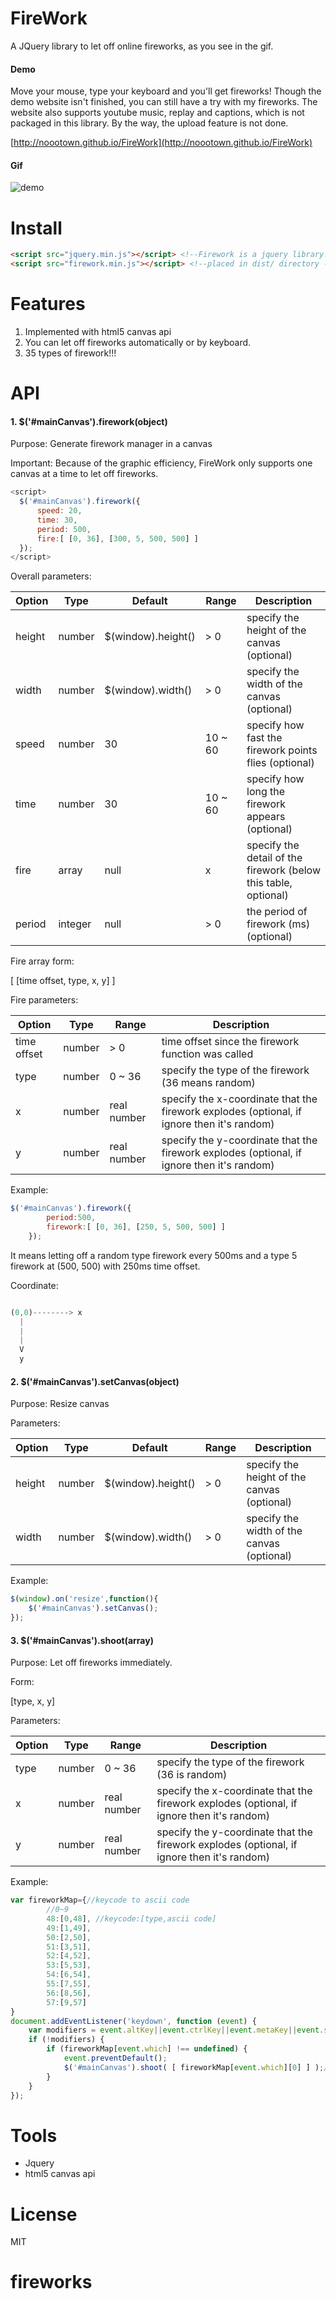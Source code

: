 # FireWork
A JQuery library to let off online fireworks, as you see in the gif.

#### Demo

Move your mouse, type your keyboard and you'll get fireworks! Though the demo website isn't finished, you can still have a try with my fireworks. The website also supports youtube music, replay and captions, which is not packaged in this library. By the way, the upload feature is not done.

[http://noootown.github.io/FireWork](http://noootown.github.io/FireWork)

#### Gif

![demo](img/firework.gif)

# Install
~~~ html
<script src="jquery.min.js"></script> <!--Firework is a jquery library!!!-->
<script src="firework.min.js"></script> <!--placed in dist/ directory -->
~~~

# Features

1. Implemented with html5 canvas api
2. You can let off fireworks automatically or by  keyboard.
3. 35 types of firework!!!

# API

#### 1. $('#mainCanvas').firework(object)

Purpose:
  Generate firework manager in a canvas 

Important:
  Because of the graphic efficiency, FireWork only supports one canvas at a time to let off fireworks.

~~~ javascript
<script>
  $('#mainCanvas').firework({
      speed: 20,
      time: 30,
      period: 500,
      fire:[ [0, 36], [300, 5, 500, 500] ]
  });
</script>

~~~

Overall parameters:

Option | Type | Default | Range | Description
------ | ---- | ------- | ----- | -----------
height | number | $(window).height() | > 0 | specify the height of the canvas (optional)
width | number | $(window).width() | > 0 | specify the width of the canvas (optional)
speed | number | 30 | 10 ~ 60 | specify how fast the firework points flies (optional)
time | number | 30 | 10 ~ 60 | specify how long the firework appears (optional)
fire | array  | null | x | specify the detail of the firework (below this table, optional)
period | integer | null | > 0 | the period of firework (ms) (optional)


Fire array form:

[ [time offset, type, x, y] ]

Fire parameters:

Option | Type | Range | Description
------ | ---- | ----- | -----------
time offset | number | > 0 | time offset since the firework function was called
type | number | 0 ~ 36 | specify the type of the firework (36 means random)
x | number | real number | specify the x-coordinate that the firework explodes (optional, if ignore then it's random)
y | number | real number | specify the y-coordinate that the firework explodes (optional, if ignore then it's random)

Example:
~~~ javascript
$('#mainCanvas').firework({
        period:500,
        firework:[ [0, 36], [250, 5, 500, 500] ]
    });
~~~ 
It means letting off a random type firework every 500ms and a type 5 firework at (500, 500) with 250ms time offset.

Coordinate:

~~~javascript

(0,0)--------> x
  |
  |
  |
  V
  y

~~~

#### 2. $('#mainCanvas').setCanvas(object)

Purpose:
  Resize canvas

Parameters:

Option | Type | Default | Range | Description
------ | ---- | ------- | ----- | -----------
height | number | $(window).height() | > 0 | specify the height of the canvas (optional)
width | number | $(window).width() | > 0 | specify the width of the canvas (optional)
  
Example:
~~~javascript
$(window).on('resize',function(){
    $('#mainCanvas').setCanvas();
});
~~~

#### 3. $('#mainCanvas').shoot(array)

Purpose:
  Let off fireworks immediately.

Form:

[type, x, y]

Parameters:

Option | Type | Range | Description
------ | ---- | ----- | -----------
type | number | 0 ~ 36 | specify the type of the firework (36 is random)
x | number | real number | specify the x-coordinate that the firework explodes (optional, if ignore then it's random)
y | number | real number | specify the y-coordinate that the firework explodes (optional, if ignore then it's random)

Example:
~~~ javascript
var fireworkMap={//keycode to ascii code
        //0~9
        48:[0,48], //keycode:[type,ascii code]
        49:[1,49],
        50:[2,50],
        51:[3,51],
        52:[4,52],
        53:[5,53],
        54:[6,54],
        55:[7,55],
        56:[8,56],
        57:[9,57]
}
document.addEventListener('keydown', function (event) {
    var modifiers = event.altKey||event.ctrlKey||event.metaKey||event.shiftKey;//加了這些key就不行
    if (!modifiers) {
        if (fireworkMap[event.which] !== undefined) {
            event.preventDefault();
            $('#mainCanvas').shoot( [ fireworkMap[event.which][0] ] );//random x and y
        }
    }
});
~~~ 

# Tools

- Jquery
- html5 canvas api

# License
MIT
# fireworks
